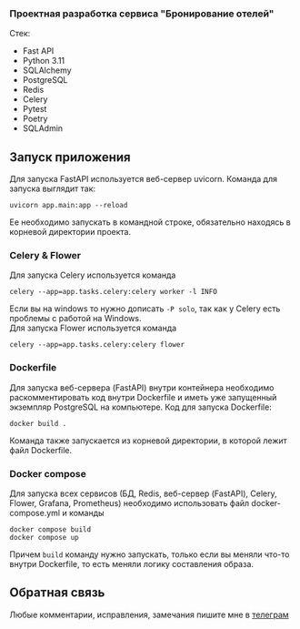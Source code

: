 ### Проектная разработка сервиса "Бронирование отелей"

Стек:
- Fast API
- Python 3.11
- SQLAlchemy
- PostgreSQL
- Redis
- Celery
- Pytest
- Poetry
- SQLAdmin


## Запуск приложения
Для запуска FastAPI используется веб-сервер uvicorn. Команда для запуска выглядит так:  
```
uvicorn app.main:app --reload
```  
Ее необходимо запускать в командной строке, обязательно находясь в корневой директории проекта.

### Celery & Flower
Для запуска Celery используется команда  
```
celery --app=app.tasks.celery:celery worker -l INFO 
```
Если вы на windows то нужно дописать `-P solo`, так как у Celery есть проблемы с работой на Windows.  
Для запуска Flower используется команда  
```
celery --app=app.tasks.celery:celery flower
``` 

### Dockerfile
Для запуска веб-сервера (FastAPI) внутри контейнера необходимо раскомментировать код внутри Dockerfile и иметь уже запущенный экземпляр PostgreSQL на компьютере.
Код для запуска Dockerfile:  
```
docker build .
```  
Команда также запускается из корневой директории, в которой лежит файл Dockerfile.

### Docker compose
Для запуска всех сервисов (БД, Redis, веб-сервер (FastAPI), Celery, Flower, Grafana, Prometheus) необходимо использовать файл docker-compose.yml и команды
```
docker compose build
docker compose up
```
Причем `build` команду нужно запускать, только если вы меняли что-то внутри Dockerfile, то есть меняли логику составления образа.

## Обратная связь
Любые комментарии, исправления, замечания пишите мне в [телеграм](@aLLexxxsssss)
